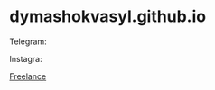 # dymashokvasyl.github.io

Telegram:

Instagra:

<a href= "https://freelancehunt.com/freelancer/V_Dymashok.html ">Freelance </a>
